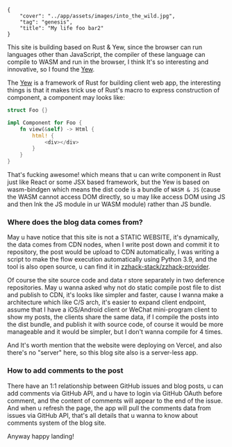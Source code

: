 ```metadata
{
    "cover": "../app/assets/images/into_the_wild.jpg",
    "tag": "genesis",
    "title": "My life foo bar2"
}
```

This site is building based on Rust & Yew, since the browser can run languages other than JavaScript, the compiler of these language can compile to WASM and run in the browser, I think It's so interesting and innovative, so I found the [Yew](https://yew.rs/).

The [Yew](https://yew.rs/) is a framework of Rust for building client web app, the interesting things is that it makes trick use of Rust's macro to express construction of component, a component may looks like:

```rust
struct Foo {}

impl Component for Foo {
    fn view(&self) -> Html {
        html! {
            <div></div>
        }
    }
}
```

That's fucking awesome! which means that u can write component in Rust just like React or some JSX based framework, but the Yew is based on wasm-bindgen which means the dist code is a bundle of `WASM & JS` (cause the WASM cannot access DOM directly, so u may like access DOM using JS and then lnk the JS module in ur WASM module) rather than JS bundle.

### Where does the blog data comes from?
May u have notice that this site is not a STATIC WEBSITE, it's dynamically, the data comes from CDN nodes, when I write post down and commit it to repository, the post would be upload to CDN automatically, I was writing a script to make the flow execution automatically using Python 3.9, and the tool is also open source, u can find it in [zzhack-stack/zzhack-provider](https://github.com/zzhack-stack/zzhack-provider).

Of course the site source code and data r store separately in two deference repositories. May u wanna asked why not do static compile post file to dist and publish to CDN, it's looks like simpler and faster, cause I wanna make a architecture which like C/S arch, it's easier to expand client endpoint, assume that I have a iOS/Android client or WeChat mini-program client to show my posts, the clients share the same data, if I compile the posts into the dist bundle, and publish it with source code, of course it would be more manageable and it would be simpler, but I don't wanna compile for 4 times.

And It's worth mention that the website were deploying on Vercel, and also there's no "server" here, so this blog site also is a server-less app.

### How to add comments to the post
There have an 1:1 relationship between GitHub issues and blog posts, u can add comments via GitHub API, and u have to login via GitHub OAuth before comment, and the content of comments will appear to the end of the issue. And when u refresh the page, the app will pull the comments data from issues via GitHub API, that's all details that u wanna to know about comments system of the blog site.

Anyway happy landing! 
